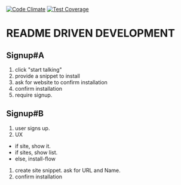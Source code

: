 [![Code Climate](https://codeclimate.com/github/blairanderson/chat_boom/badges/gpa.svg)](https://codeclimate.com/github/blairanderson/chat_boom)
[![Test Coverage](https://codeclimate.com/github/blairanderson/chat_boom/badges/coverage.svg)](https://codeclimate.com/github/blairanderson/chat_boom)

# README DRIVEN DEVELOPMENT

## Signup#A

1. click "start talking"
1. provide a snippet to install
1. ask for website to confirm installation
1. confirm installation
1. require signup.



## Signup#B

1. user signs up.
1. UX
  - if site, show it.
  - if sites, show list.
  - else, install-flow
1. create site snippet. ask for URL and Name.
1. confirm installation